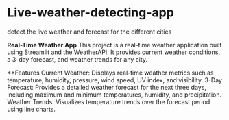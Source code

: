 # Live-weather-detecting-app
detect the live weather and forecast for the different cities
 
 **Real-Time Weather App**
This project is a real-time weather application built using Streamlit and the WeatherAPI. It provides current weather conditions, a 3-day forecast, and weather trends for any city.

**Features
Current Weather: Displays real-time weather metrics such as temperature, humidity, pressure, wind speed, UV index, and visibility.
3-Day Forecast: Provides a detailed weather forecast for the next three days, including maximum and minimum temperatures, humidity, and precipitation.
Weather Trends: Visualizes temperature trends over the forecast period using line charts.
